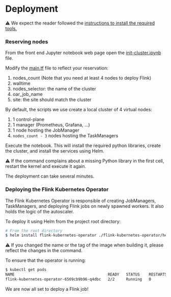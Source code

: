 # Deployment

:warning: We expect the reader followed the [instructions to install the required tools.](./Requirements_g5k.md)

### Reserving nodes

From the front end Jupyter notebook web page open the [init-cluster.ipynb](./scripts/infra/g5k/init-cluster.ipynb) file.

Modify the [main.tf](./scripts/infra/g5k/main.tf) file to reflect your reservation:
1. nodes_count (Note that you need at least 4 nodes to deploy Flink)
2. walltime
3. nodes_selector: the name of the cluster
4. oar_job_name
5. site: the site should match the cluster


By default, the scripts we use create a local cluster of 4 virtual nodes:
1. 1 control-plane
1. 1 manager (Prometheus, Grafana, ...)
1. 1 node hosting the JobManager
1. `nodes_count - 3` nodes hosting the TaskManagers

Execute the notebook.
 This will install the required python libraries, create the cluster, and install the services using Helm.

 :warning: If the command complains about a missing Python library in the first cell, restart the kernel and execute it again. 

 The deployment can take several minutes.

### Deploying the Flink Kubernetes Operator
The Flink Kubernetes Operator is responsible of creating JobManagers, TaskManagers, and deploying Flink jobs on newly spawned workers. It also holds the logic of the autoscaler.

To deploy it using Helm from the project root directory:
```bash
# From the root directory
$ helm install flink-kubernetes-operator ./flink-kubernetes-operator/helm/flink-kubernetes-operator --set image.repository=flink-kubernetes-operator --set image.tag=dais -f ./flink-kubernetes-operator/examples/autoscaling/values.yaml
```
:warning: If you changed the name or the tag of the image when building it, please reflect the changes in the command.

To ensure that the operator is running:
```bash
$ kubectl get pods
NAME                                         READY   STATUS    RESTARTS   AGE
flink-kubernetes-operator-6569cb9b96-q4dbc   2/2     Running   0          3m25s
```

We are now all set to deploy a Flink job!